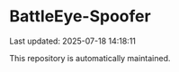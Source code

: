 # BattleEye-Spoofer

Last updated: 2025-07-18 14:18:11

This repository is automatically maintained.
